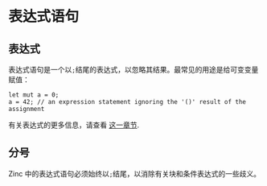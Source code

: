 # 表达式语句

## 表达式

表达式语句是一个以`;`结尾的表达式，以忽略其结果。最常见的用途是给可变变量赋值：

```rust,no_run,noplaypen
let mut a = 0;
a = 42; // an expression statement ignoring the '()' result of the assignment
```

有关表达式的更多信息，请查看 [这一章节](../05-expressions/00-overview.md).

## 分号

Zinc 中的表达式语句必须始终以`;`结尾，以消除有关块和条件表达式的一些歧义。
